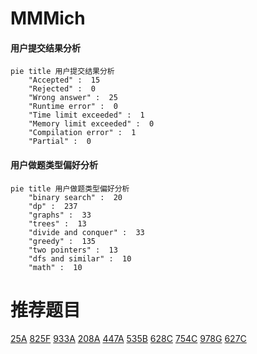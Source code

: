 # MMMich

<!-- tabs:start -->



#### **用户提交结果分析**

```mermaid
pie title 用户提交结果分析
    "Accepted" :  15
    "Rejected" :  0
    "Wrong answer" :  25
    "Runtime error" :  0
    "Time limit exceeded" :  1
    "Memory limit exceeded" :  0
    "Compilation error" :  1
    "Partial" :  0
```

#### **用户做题类型偏好分析**

```mermaid
pie title 用户做题类型偏好分析
    "binary search" :  20
    "dp" :  237
    "graphs" :  33
    "trees" :  13
    "divide and conquer" :  33
    "greedy" :  135
    "two pointers" :  13
    "dfs and similar" :  10
    "math" :  10
```



<!-- tabs:end -->
# 推荐题目
[25A](https://codeforces.com/contest/25/problem/A)
[825F](https://codeforces.com/contest/825/problem/F)
[933A](https://codeforces.com/contest/933/problem/A)
[208A](https://codeforces.com/contest/208/problem/A)
[447A](https://codeforces.com/contest/447/problem/A)
[535B](https://codeforces.com/contest/535/problem/B)
[628C](https://codeforces.com/contest/628/problem/C)
[754C](https://codeforces.com/contest/754/problem/C)
[978G](https://codeforces.com/contest/978/problem/G)
[627C](https://codeforces.com/contest/627/problem/C)

